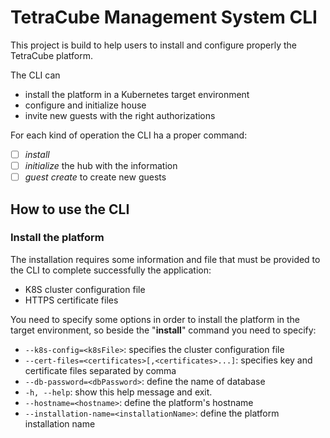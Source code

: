 # TetraCube Management System CLI

This project is build to help users to install and configure properly the
TetraCube platform.

The CLI can

* install the platform in a Kubernetes target environment
* configure and initialize house
* invite new guests with the right authorizations

For each kind of operation the CLI ha a proper command:

* [ ] *install*
* [ ] *initialize* the hub with the information
* [ ] *guest create* to create new guests

## How to use the CLI

### Install the platform

The installation requires some information and file that must be provided to the CLI to complete
successfully the application:

* K8S cluster configuration file
* HTTPS certificate files

You need to specify some options in order to install the platform in the target environment, so
beside the "**install**" command you need to specify:

* `--k8s-config=<k8sFile>`: specifies the cluster configuration file
* `--cert-files=<certificates>[,<certificates>...]`: specifies key and certificate files separated by comma
* `--db-password=<dbPassword>`: define the name of database
* `-h, --help`: show this help message and exit.
* `--hostname=<hostname>`: define the platform's hostname
* `--installation-name=<installationName>`: define the platform installation name

